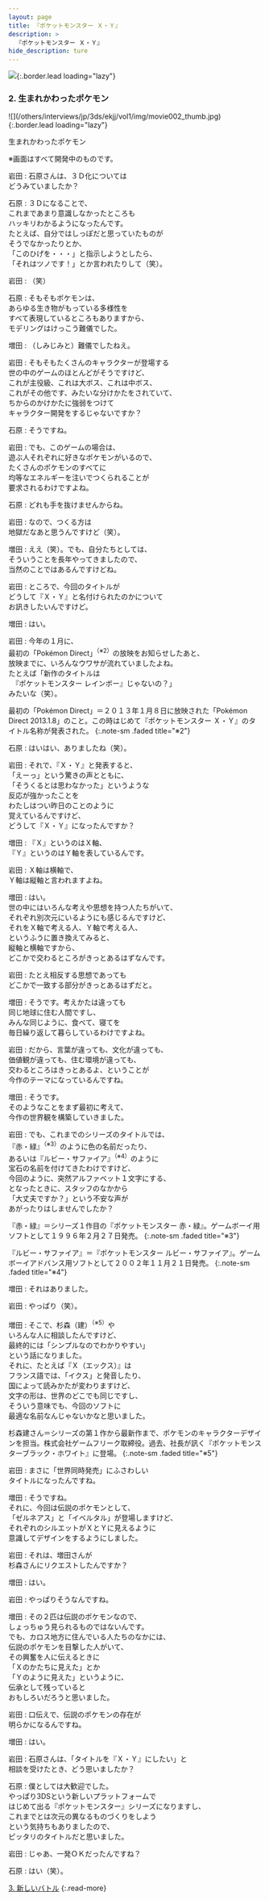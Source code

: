 ```yaml
---
layout: page
title: 『ポケットモンスター Ｘ・Ｙ』
description: >
  『ポケットモンスター Ｘ・Ｙ』
hide_description: ture
---
```


![](/others/interviews/jp/3ds/ekjj/vol1/img/mainvisual2.jpg){:.border.lead loading="lazy"}

### 2. 生まれかわったポケモン

<div>![](/others/interviews/jp/3ds/ekjj/vol1/img/movie002_thumb.jpg){:.border.lead loading="lazy"}

生まれかわったポケモン

※画面はすべて開発中のものです。

岩田
: 石原さんは、３Ｄ化については<br>どうみていましたか？

石原
: ３Ｄになることで、<br>これまであまり意識しなかったところも<br>ハッキリわかるようになったんです。<br>たとえば、自分ではしっぽだと思っていたものが<br>そうでなかったりとか、<br>「このひげを・・・」と指示しようとしたら、<br>「それはツノです！」とか言われたりして（笑）。

岩田
: （笑）

石原
: そもそもポケモンは、<br>あらゆる生き物がもっている多様性を<br>すべて表現しているところもありますから、<br>モデリングはけっこう難儀でした。

増田
: （しみじみと）難儀でしたねえ。

岩田
: そもそもたくさんのキャラクターが登場する<br>世の中のゲームのほとんどがそうですけど、<br>これが主役級、これは大ボス、これは中ボス、<br>これがその他です、みたいな分けかたをされていて、<br>ちからのかけかたに強弱をつけて<br>キャラクター開発をするじゃないですか？

石原
: そうですね。

岩田
: でも、このゲームの場合は、<br>遊ぶ人それぞれに好きなポケモンがいるので、<br>たくさんのポケモンのすべてに<br>均等なエネルギーを注いでつくられることが<br>要求されるわけですよね。

石原
: どれも手を抜けませんからね。

岩田
: なので、つくる方は<br>地獄だなあと思うんですけど（笑）。

増田
: ええ（笑）。でも、自分たちとしては、<br>そういうことを長年やってきましたので、<br>当然のことではあるんですけどね。

岩田
: ところで、今回のタイトルが<br>どうして『Ｘ・Ｙ』と名付けられたのかについて<br>お訊きしたいんですけど。

増田
: はい。

岩田
: 今年の１月に、<br>最初の「Pok&#233;mon Direct」<sup>（※2）</sup>の放映をお知らせしたあと、<br>放映までに、いろんなウワサが流れていましたよね。<br>たとえば「新作のタイトルは<br>　『ポケットモンスター レインボー』じゃないの？」<br>みたいな（笑）。

最初の「Pok&#233;mon Direct」＝２０１３年１月８日に放映された「Pok&#233;mon Direct 2013.1.8」のこと。この時はじめて『ポケットモンスター Ｘ・Ｙ』のタイトル名称が発表された。
{:.note-sm .faded title="※2"}

石原
: はいはい、ありましたね（笑）。

岩田
: それで、『Ｘ・Ｙ』と発表すると、<br>「えーっ」という驚きの声とともに、<br>「そうくるとは思わなかった」というような<br>反応が強かったことを<br>わたしはつい昨日のことのように<br>覚えているんですけど、<br>どうして『Ｘ・Ｙ』になったんですか？

増田
: 『Ｘ』というのはＸ軸、<br>『Ｙ』というのはＹ軸を表しているんです。

岩田
: Ｘ軸は横軸で、<br>Ｙ軸は縦軸と言われますよね。

増田
: はい。<br>世の中にはいろんな考えや思想を持つ人たちがいて、<br>それぞれ別次元にいるようにも感じるんですけど、<br>それをＸ軸で考える人、Ｙ軸で考える人、<br>というふうに置き換えてみると、<br>縦軸と横軸ですから、<br>どこかで交わるところがきっとあるはずなんです。

岩田
: たとえ相反する思想であっても<br>どこかで一致する部分がきっとあるはずだと。

増田
: そうです。考えかたは違っても<br>同じ地球に住む人間ですし、<br>みんな同じように、食べて、寝てを<br>毎日繰り返して暮らしているわけですよね。

岩田
: だから、言葉が違っても、文化が違っても、<br>価値観が違っても、住む環境が違っても、<br>交わるところはきっとあるよ、ということが<br>今作のテーマになっているんですね。

増田
: そうです。<br>そのようなことをまず最初に考えて、<br>今作の世界観を構築していきました。

岩田
: でも、これまでのシリーズのタイトルでは、<br>『赤・緑』<sup>（※3）</sup>のように色の名前だったり、<br>あるいは『ルビー・サファイア』<sup>（※4）</sup>のように<br>宝石の名前を付けてきたわけですけど、<br>今回のように、突然アルファベット１文字にする、<br>となったときに、スタッフのなかから<br>「大丈夫ですか？」という不安な声が<br>あがったりはしませんでしたか？

『赤・緑』＝シリーズ１作目の『ポケットモンスター 赤・緑』。ゲームボーイ用ソフトとして１９９６年２月２７日発売。
{:.note-sm .faded title="※3"}

『ルビー・サファイア』＝『ポケットモンスター ルビー・サファイア』。ゲームボーイアドバンス用ソフトとして２００２年１１月２１日発売。
{:.note-sm .faded title="※4"}

増田
: それはありました。

岩田
: やっぱり（笑）。

増田
: そこで、杉森（建）<sup>（※5）</sup>や<br>いろんな人に相談したんですけど、<br>最終的には「シンプルなのでわかりやすい」<br>という話になりました。<br>それに、たとえば『Ｘ（エックス）』は<br>フランス語では、「イクス」と発音したり、<br>国によって読みかたが変わりますけど、<br>文字の形は、世界のどこでも同じですし、<br>そういう意味でも、今回のソフトに<br>最適な名前なんじゃないかなと思いました。

杉森建さん＝シリーズの第１作から最新作まで、ポケモンのキャラクターデザインを担当。株式会社ゲームフリーク取締役。過去、社長が訊く『ポケットモンスターブラック・ホワイト』に登場。
{:.note-sm .faded title="※5"}

岩田
: まさに「世界同時発売」にふさわしい<br>タイトルになったんですね。

増田
: そうですね。<br>それに、今回は伝説のポケモンとして、<br>「ゼルネアス」と「イベルタル」が登場しますけど、<br>それぞれのシルエットがＸとＹに見えるように<br>意識してデザインをするようにしました。

岩田
: それは、増田さんが<br>杉森さんにリクエストしたんですか？

増田
: はい。

岩田
: やっぱりそうなんですね。

増田
: その２匹は伝説のポケモンなので、<br>しょっちゅう見られるものではないんです。<br>でも、カロス地方に住んでいる人たちのなかには、<br>伝説のポケモンを目撃した人がいて、<br>その興奮を人に伝えるときに<br>「Ｘのかたちに見えた」とか<br>「Ｙのように見えた」というように、<br>伝承として残っていると<br>おもしろいだろうと思いました。

岩田
: 口伝えで、伝説のポケモンの存在が<br>明らかになるんですね。

増田
: はい。

岩田
: 石原さんは、「タイトルを『Ｘ・Ｙ』にしたい」と<br>相談を受けたとき、どう思いましたか？

石原
: 僕としては大歓迎でした。<br>やっぱり3DSという新しいプラットフォームで<br>はじめて出る『ポケットモンスター』シリーズになりますし、<br>これまでとは次元の異なるものづくりをしよう<br>という気持ちもありましたので、<br>ピッタリのタイトルだと思いました。

岩田
: じゃあ、一発ＯＫだったんですね？

石原
: はい（笑）。

[3. 新しいバトル](3.md)
{:.read-more}
